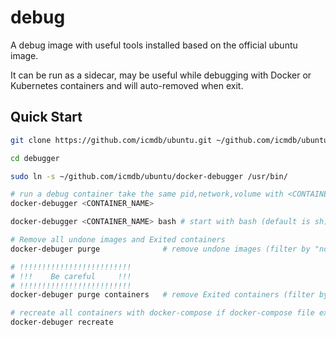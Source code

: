 # debug

A debug image with useful tools installed based on the official ubuntu image.

It can be run as a sidecar, may be useful while debugging with Docker or Kubernetes containers and will auto-removed when exit.


## Quick Start

```sh
git clone https://github.com/icmdb/ubuntu.git ~/github.com/icmdb/ubuntu

cd debugger

sudo ln -s ~/github.com/icmdb/ubuntu/docker-debugger /usr/bin/

# run a debug container take the same pid,network,volume with <CONTAINER_NAME>
docker-debugger <CONTAINER_NAME> 

docker-debugger <CONTAINER_NAME> bash # start with bash (default is sh)

# Remove all undone images and Exited containers 
docker-debuger purge              # remove undone images (filter by "none")

# !!!!!!!!!!!!!!!!!!!!!!!!!
# !!!    Be careful     !!!
# !!!!!!!!!!!!!!!!!!!!!!!!!
docker-debuger purge containers   # remove Exited containers (filter by 'Exited')

# recreate all containers with docker-compose if docker-compose file exists
docker-debuger recreate
```
